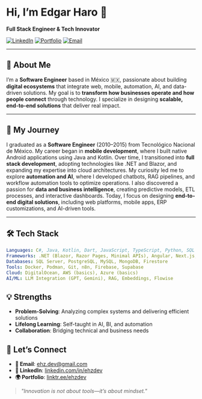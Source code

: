 # Hi, I’m Edgar Haro 👋
**Full Stack Engineer & Tech Innovator**

[![LinkedIn](https://img.shields.io/badge/LinkedIn-EdgarHaro-blue?style=flat-square&logo=linkedin)](https://www.linkedin.com/in/ehzdev)
[![Portfolio](https://img.shields.io/badge/Portfolio-Linktree-ff7b00?style=flat-square&logo=linktree)](https://linktr.ee/ehzdev)
[![Email](https://img.shields.io/badge/Email-ehz.dev@gmail.com-red?style=flat-square&logo=gmail)](mailto:ehz.dev@gmail.com)

---
## 🌟 About Me
I’m a **Software Engineer** based in México 🇲🇽, passionate about building **digital ecosystems** that integrate web, mobile, automation, AI, and data-driven solutions. My goal is to **transform how businesses operate and how people connect** through technology. I specialize in designing **scalable, end-to-end solutions** that deliver real impact.

---
## 🚀 My Journey
I graduated as a **Software Engineer** (2010–2015) from Tecnológico Nacional de México. My career began in **mobile development**, where I built native Android applications using Java and Kotlin. Over time, I transitioned into **full stack development**, adopting technologies like .NET and Blazor, and expanding my expertise into cloud architectures. My curiosity led me to explore **automation and AI**, where I developed chatbots, RAG pipelines, and workflow automation tools to optimize operations. I also discovered a passion for **data and business intelligence**, creating predictive models, ETL processes, and interactive dashboards. Today, I focus on designing **end-to-end digital solutions**, including web platforms, mobile apps, ERP customizations, and AI-driven tools.

---
## 🛠️ Tech Stack
```yaml
Languages: C#, Java, Kotlin, Dart, JavaScript, TypeScript, Python, SQL
Frameworks: .NET (Blazor, Razor Pages, Minimal APIs), Angular, Next.js, Astro, Flutter, Laravel
Databases: SQL Server, PostgreSQL, MySQL, MongoDB, Firestore
Tools: Docker, Podman, Git, n8n, Firebase, Supabase
Cloud: DigitalOcean, AWS (basics), Azure (basics)
AI/ML: LLM Integration (GPT, Gemini), RAG, Embeddings, Flowise
```

## 💡 Strengths
- **Problem-Solving**: Analyzing complex systems and delivering efficient solutions
- **Lifelong Learning**: Self-taught in AI, BI, and automation
- **Collaboration**: Bridging technical and business needs

## 🔗 Let’s Connect
- **💌 Email**: [ehz.dev@gmail.com](mailto:ehz.dev@gmail.com)
- **🔗 LinkedIn**: [linkedin.com/in/ehzdev](https://www.linkedin.com/in/ehzdev)
- **🌍 Portfolio**: [linktr.ee/ehzdev](https://linktr.ee/ehzdev)

> *"Innovation is not about tools—it’s about mindset."*
